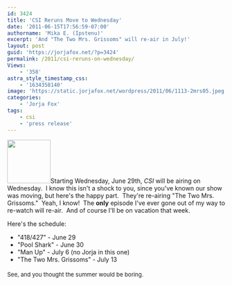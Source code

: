 ```yaml
---
id: 3424
title: 'CSI Reruns Move to Wednesday'
date: '2011-06-15T17:56:59-07:00'
authorname: 'Mika E. (Ipstenu)'
excerpt: 'And "The Two Mrs. Grissoms" will re-air in July!'
layout: post
guid: 'https://jorjafox.net/?p=3424'
permalink: /2011/csi-reruns-on-wednesday/
Views:
    - '358'
astra_style_timestamp_css:
    - '1634358140'
image: 'https://static.jorjafox.net/wordpress/2011/06/1113-2mrs05.jpeg'
categories:
    - 'Jorja Fox'
tags:
    - csi
    - 'press release'
---
```


<img class="alignleft size-thumbnail wp-image-3425" title="1113-2mrs05" src="//static.jorjafox.net/wordpress/2011/06/1113-2mrs05-100x100.jpg" alt="" width="100" height="100" />Starting Wednesday, June 29th, _CSI_ will be airing on Wednesday.  I know this isn't a shock to you, since you've known our show was moving, but here's the happy part.  They're re-airing "The Two Mrs. Grissoms."  Yeah, I know!  The **only** episode I've ever gone out of my way to re-watch will re-air.  And of course I'll be on vacation that week.

Here's the schedule:
<ul>
	<li>"418/427" - June 29</li>
	<li>"Pool Shark" - June 30</li>
	<li>"Man Up" - July 6 (no Jorja in this one)</li>
	<li>"The Two Mrs. Grissoms" - July 13</li>
</ul>
<span style="font-size: small;"><span style="line-height: 24px;">See, and you thought the summer would be boring.</span></span>
